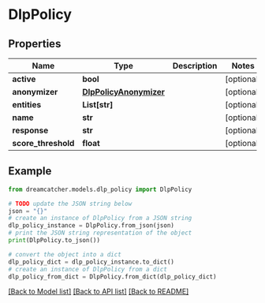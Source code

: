 # DlpPolicy


## Properties

Name | Type | Description | Notes
------------ | ------------- | ------------- | -------------
**active** | **bool** |  | [optional] 
**anonymizer** | [**DlpPolicyAnonymizer**](DlpPolicyAnonymizer.md) |  | [optional] 
**entities** | **List[str]** |  | [optional] 
**name** | **str** |  | [optional] 
**response** | **str** |  | [optional] 
**score_threshold** | **float** |  | [optional] 

## Example

```python
from dreamcatcher.models.dlp_policy import DlpPolicy

# TODO update the JSON string below
json = "{}"
# create an instance of DlpPolicy from a JSON string
dlp_policy_instance = DlpPolicy.from_json(json)
# print the JSON string representation of the object
print(DlpPolicy.to_json())

# convert the object into a dict
dlp_policy_dict = dlp_policy_instance.to_dict()
# create an instance of DlpPolicy from a dict
dlp_policy_from_dict = DlpPolicy.from_dict(dlp_policy_dict)
```
[[Back to Model list]](../README.md#documentation-for-models) [[Back to API list]](../README.md#documentation-for-api-endpoints) [[Back to README]](../README.md)


